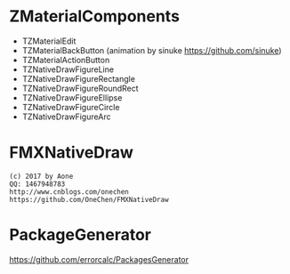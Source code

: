# ZMaterialComponents
* TZMaterialEdit
* TZMaterialBackButton (animation by sinuke https://github.com/sinuke)
* TZMaterialActionButton
* TZNativeDrawFigureLine
* TZNativeDrawFigureRectangle
* TZNativeDrawFigureRoundRect
* TZNativeDrawFigureEllipse
* TZNativeDrawFigureCircle
* TZNativeDrawFigureArc

# FMXNativeDraw
```
(c) 2017 by Aone 
QQ: 1467948783
http://www.cnblogs.com/onechen
https://github.com/OneChen/FMXNativeDraw
```

# PackageGenerator
https://github.com/errorcalc/PackagesGenerator
